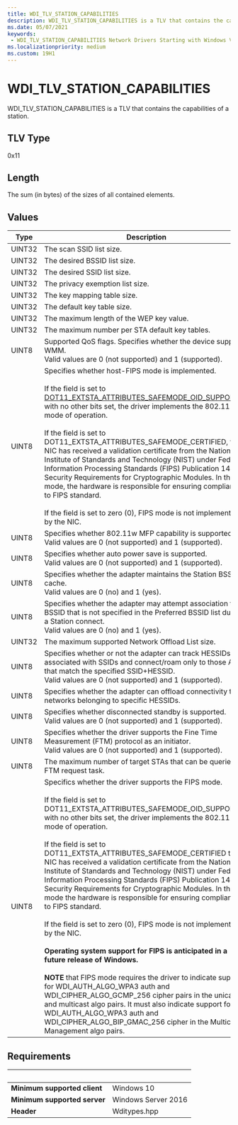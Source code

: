 ```yaml
---
title: WDI_TLV_STATION_CAPABILITIES
description: WDI_TLV_STATION_CAPABILITIES is a TLV that contains the capabilities of a station.
ms.date: 05/07/2021
keywords:
 - WDI_TLV_STATION_CAPABILITIES Network Drivers Starting with Windows Vista
ms.localizationpriority: medium
ms.custom: 19H1
---
```


# WDI\_TLV\_STATION\_CAPABILITIES

WDI\_TLV\_STATION\_CAPABILITIES is a TLV that contains the capabilities of a station.

## TLV Type

0x11

## Length

The sum (in bytes) of the sizes of all contained elements.

## Values

| Type | Description |
| --- | --- |
| UINT32 | The scan SSID list size. |
| UINT32 | The desired BSSID list size. |
| UINT32 | The desired SSID list size. |
| UINT32 | The privacy exemption list size. |
| UINT32 | The key mapping table size. |
| UINT32 | The default key table size. |
| UINT32 | The maximum length of the WEP key value. |
| UINT32 | The maximum number per STA default key tables. |
| UINT8 | Supported QoS flags. Specifies whether the device supports WMM.<br />Valid values are 0 (not supported) and 1 (supported).|
| UINT8 | Specifies whether host-FIPS mode is implemented.<br /><br />If the field is set to [DOT11_EXTSTA_ATTRIBUTES_SAFEMODE_OID_SUPPORTED](/windows-hardware/drivers/ddi/windot11/ns-windot11-dot11_extsta_attributes#revision--dot11_extsta_attributes_revision_2-or-higher) with no other bits set, the driver implements the 802.11 safe mode of operation.<br /><br />If the field is set to DOT11_EXTSTA_ATTRIBUTES_SAFEMODE_CERTIFIED, the NIC has received a validation certificate from the National Institute of Standards and Technology (NIST) under Federal Information Processing Standards (FIPS) Publication 140-2, Security Requirements for Cryptographic Modules. In this mode, the hardware is responsible for ensuring compliance to FIPS standard.<br /><br />If the field is set to zero (0), FIPS mode is not implemented by the NIC. |
| UINT8 | Specifies whether 802.11w MFP capability is supported.<br />Valid values are 0 (not supported) and 1 (supported). |
| UINT8 | Specifies whether auto power save is supported.<br />Valid values are 0 (not supported) and 1 (supported). |
| UINT8 | Specifies whether the adapter maintains the Station BSS List cache.<br />Valid values are 0 (no) and 1 (yes). |
| UINT8 | Specifies whether the adapter may attempt association to a BSSID that is not specified in the Preferred BSSID list during a Station connect.<br/>Valid values are 0 (no) and 1 (yes). |
| UINT32 | The maximum supported Network Offload List size. |
| UINT8 | Specifies whether or not the adapter can track HESSIDs associated with SSIDs and connect/roam only to those APs that match the specified SSID+HESSID.<br />Valid values are 0 (not supported) and 1 (supported). |
| UINT8 | Specifies whether the adapter can offload connectivity to networks belonging to specific HESSIDs. |
| UINT8 | Specifies whether disconnected standby is supported.<br />Valid values are 0 (not supported) and 1 (supported). |
| UINT8 | Specifies whether the driver supports the Fine Time Measurement (FTM) protocol as an initiator.<br />Valid values are 0 (not supported) and 1 (supported). |
| UINT8 | The maximum number of target STAs that can be queried per FTM request task. |
| UINT8 | Specifics whether the driver supports the FIPS mode.<br /><br />If the field is set to DOT11_EXTSTA_ATTRIBUTES_SAFEMODE_OID_SUPPORTED with no other bits set, the driver implements the 802.11 safe mode of operation.<br /><br />If the field is set to DOT11_EXTSTA_ATTRIBUTES_SAFEMODE_CERTIFIED the NIC has received a validation certificate from the National Institute of Standards and Technology (NIST) under Federal Information Processing Standards (FIPS) Publication 140-2, Security Requirements for Cryptographic Modules. In this mode the hardware is responsible for ensuring compliance to FIPS standard.<br /><br />If the field is set to zero (0), FIPS mode is not implemented by the NIC.<br /><br />**Operating system support for FIPS is anticipated in a future release of Windows.**<br /><br />**NOTE** that FIPS mode requires the driver to indicate support for WDI_AUTH_ALGO_WPA3 auth and WDI_CIPHER_ALGO_GCMP_256 cipher pairs in the unicast and multicast algo pairs. It must also indicate support for WDI_AUTH_ALGO_WPA3 auth and WDI_CIPHER_ALGO_BIP_GMAC_256 cipher in the Multicast Management algo pairs. |

## Requirements

| &nbsp; | &nbsp; |
| ------ | ------ |
| **Minimum supported client** | Windows 10 |
| **Minimum supported server** | Windows Server 2016 |
| **Header** | Wditypes.hpp |
